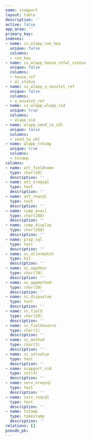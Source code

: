 ```yaml
---
name: scapport
layout: table
description: ''
active: false
app_area: ''
primary_key: 
indexes:
- name: ix_wlapp_con_key
  unique: false
  columns:
  - con_key
- name: ix_wlapp_house_refwl_status
  unique: false
  columns:
  - house_ref
  - wl_status
- name: ix_wlapp_u_novalet_ref
  unique: false
  columns:
  - u_novalet_ref
- name: ix_wlapp_wlapp_sid
  unique: true
  columns:
  - wlapp_sid
- name: wlapp_send_to_cbl
  unique: false
  columns:
  - send_to_cbl
- name: wlapp_tstamp
  unique: true
  columns:
  - tstamp
columns:
- name: att_fieldname
  type: char(20)
  description: ''
- name: att_nreqsql
  type: text
  description: ''
- name: att_reqsql
  type: text
  description: ''
- name: comp_avail
  type: char(200)
  description: ''
- name: comp_display
  type: char(200)
  description: ''
- name: prop_sql
  type: text
  description: ''
- name: sc_allormatch
  type: bit
  description: ''
- name: sc_appdesc
  type: char(70)
  description: ''
- name: sc_appmethod
  type: char(10)
  description: ''
- name: sc_dispvalue
  type: text
  description: ''
- name: sc_field
  type: char(20)
  description: ''
- name: sc_fieldsource
  type: char(1)
  description: ''
- name: sc_method
  type: char(3)
  description: ''
- name: sc_selvalue
  type: text
  description: ''
- name: scapport_sid
  type: int(4)
  description: ''
- name: serv_nreqsql
  type: text
  description: ''
- name: serv_reqsql
  type: text
  description: ''
- name: tstamp
  type: timestamp
  description: ''
relations: []
pseudo_pk: 
---
```


